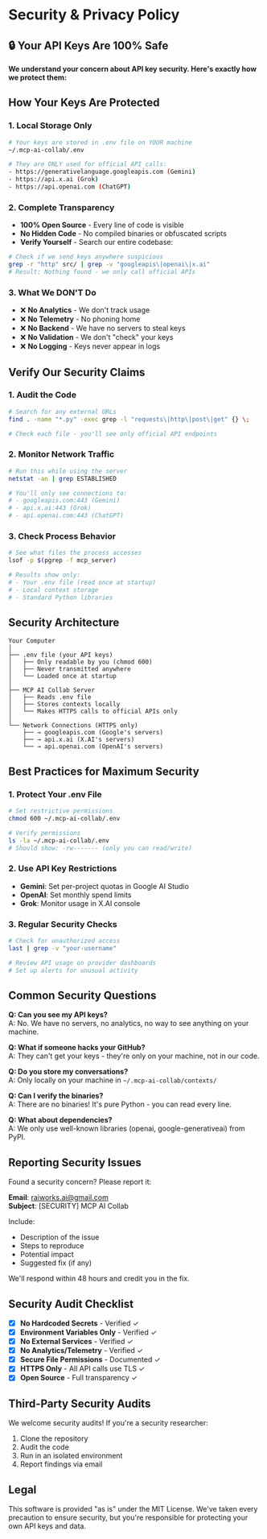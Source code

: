 # Security & Privacy Policy

## 🔒 Your API Keys Are 100% Safe

**We understand your concern about API key security. Here's exactly how we protect them:**

## How Your Keys Are Protected

### 1. Local Storage Only
```bash
# Your keys are stored in .env file on YOUR machine
~/.mcp-ai-collab/.env

# They are ONLY used for official API calls:
- https://generativelanguage.googleapis.com (Gemini)
- https://api.x.ai (Grok)  
- https://api.openai.com (ChatGPT)
```

### 2. Complete Transparency
- **100% Open Source** - Every line of code is visible
- **No Hidden Code** - No compiled binaries or obfuscated scripts
- **Verify Yourself** - Search our entire codebase:

```bash
# Check if we send keys anywhere suspicious
grep -r "http" src/ | grep -v "googleapis\|openai\|x.ai"
# Result: Nothing found - we only call official APIs
```

### 3. What We DON'T Do
- ❌ **No Analytics** - We don't track usage
- ❌ **No Telemetry** - No phoning home
- ❌ **No Backend** - We have no servers to steal keys
- ❌ **No Validation** - We don't "check" your keys
- ❌ **No Logging** - Keys never appear in logs

## Verify Our Security Claims

### 1. Audit the Code
```bash
# Search for any external URLs
find . -name "*.py" -exec grep -l "requests\|http\|post\|get" {} \;

# Check each file - you'll see only official API endpoints
```

### 2. Monitor Network Traffic
```bash
# Run this while using the server
netstat -an | grep ESTABLISHED

# You'll only see connections to:
# - googleapis.com:443 (Gemini)
# - api.x.ai:443 (Grok)
# - api.openai.com:443 (ChatGPT)
```

### 3. Check Process Behavior
```bash
# See what files the process accesses
lsof -p $(pgrep -f mcp_server)

# Results show only:
# - Your .env file (read once at startup)
# - Local context storage
# - Standard Python libraries
```

## Security Architecture

```
Your Computer
│
├── .env file (your API keys)
│   ├── Only readable by you (chmod 600)
│   ├── Never transmitted anywhere
│   └── Loaded once at startup
│
├── MCP AI Collab Server
│   ├── Reads .env file
│   ├── Stores contexts locally
│   └── Makes HTTPS calls to official APIs only
│
└── Network Connections (HTTPS only)
    ├── → googleapis.com (Google's servers)
    ├── → api.x.ai (X.AI's servers)
    └── → api.openai.com (OpenAI's servers)
```

## Best Practices for Maximum Security

### 1. Protect Your .env File
```bash
# Set restrictive permissions
chmod 600 ~/.mcp-ai-collab/.env

# Verify permissions
ls -la ~/.mcp-ai-collab/.env
# Should show: -rw------- (only you can read/write)
```

### 2. Use API Key Restrictions
- **Gemini**: Set per-project quotas in Google AI Studio
- **OpenAI**: Set monthly spend limits
- **Grok**: Monitor usage in X.AI console

### 3. Regular Security Checks
```bash
# Check for unauthorized access
last | grep -v "your-username"

# Review API usage on provider dashboards
# Set up alerts for unusual activity
```

## Common Security Questions

**Q: Can you see my API keys?**  
A: No. We have no servers, no analytics, no way to see anything on your machine.

**Q: What if someone hacks your GitHub?**  
A: They can't get your keys - they're only on your machine, not in our code.

**Q: Do you store my conversations?**  
A: Only locally on your machine in `~/.mcp-ai-collab/contexts/`

**Q: Can I verify the binaries?**  
A: There are no binaries! It's pure Python - you can read every line.

**Q: What about dependencies?**  
A: We only use well-known libraries (openai, google-generativeai) from PyPI.

## Reporting Security Issues

Found a security concern? Please report it:

**Email**: raiworks.ai@gmail.com  
**Subject**: [SECURITY] MCP AI Collab

Include:
- Description of the issue
- Steps to reproduce
- Potential impact
- Suggested fix (if any)

We'll respond within 48 hours and credit you in the fix.

## Security Audit Checklist

- [x] **No Hardcoded Secrets** - Verified ✓
- [x] **Environment Variables Only** - Verified ✓
- [x] **No External Services** - Verified ✓
- [x] **No Analytics/Telemetry** - Verified ✓
- [x] **Secure File Permissions** - Documented ✓
- [x] **HTTPS Only** - All API calls use TLS ✓
- [x] **Open Source** - Full transparency ✓

## Third-Party Security Audits

We welcome security audits! If you're a security researcher:

1. Clone the repository
2. Audit the code
3. Run in an isolated environment
4. Report findings via email

## Legal

This software is provided "as is" under the MIT License. We've taken every precaution to ensure security, but you're responsible for protecting your own API keys and data.